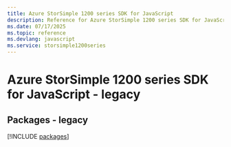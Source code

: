 ```yaml
---
title: Azure StorSimple 1200 series SDK for JavaScript
description: Reference for Azure StorSimple 1200 series SDK for JavaScript
ms.date: 07/17/2025
ms.topic: reference
ms.devlang: javascript
ms.service: storsimple1200series
---
```

# Azure StorSimple 1200 series SDK for JavaScript - legacy
## Packages - legacy
[!INCLUDE [packages](storsimple-1200-series-index.md)]